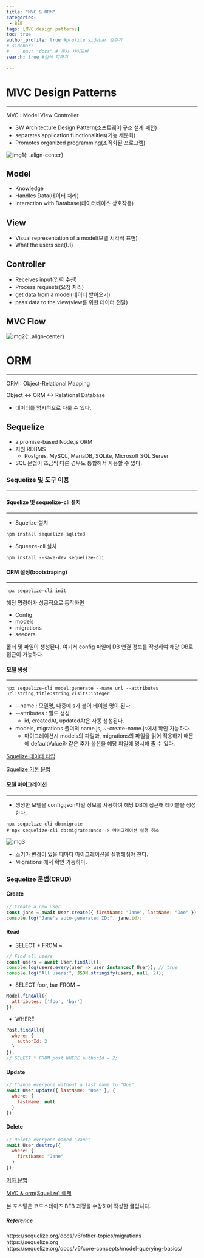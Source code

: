 ```yaml
---
title: "MVC & ORM"
categories:
 - BEB
tags: [MVC design patterns] 
toc: true
author_profile: true #profile sidebar 감추기
# sidebar:
#     nav: "docs" # 목차 사이드바
search: true #검색 피하기

---
```


# MVC Design Patterns

------

MVC : Model View Controller

-  SW Architecture Design Pattern(소프트웨어 구조 설계 패턴)
- separates application functionalities(기능 세분화)
- Promotes organized programming(조직화된 프로그램)

![img1](../../images/2022-08-18-orm/img1-0788028.png){: .align-center} 

## Model

- Knowledge
- Handles Data(데이터 처리)
- Interaction with Database(데이터베이스 상호작용)



## View

- Visual representation of a model(모델 시각적 표현)
- What the users see(UI)



## Controller

- Receives input(입력 수신)
- Process requests(요청 처리)
- get data from a model(데이터 받아오기)
- pass data to the view(view를 위한 데이터 전달)



## MVC Flow

![img2](../../images/2022-08-18-orm/img2.png){: .align-center}



# ORM

------------

ORM : Object-Relational Mapping

Object <-> ORM <-> Relational Database

- 데이터를 명시적으로 다룰 수 있다.



## Sequelize

- a promise-based Node.js ORM
- 지원 RDBMS
  - Postgres, MySQL, MariaDB, SQLite, Microsoft SQL Server
- SQL 문법이 조금씩 다른 경우도 통합해서 사용할 수 있다.



### Sequelize 및 도구 이용

------------



#### Squelize 및 sequelize-cli 설치

------------

- Squelize 설치

```shell
npm install sequelize sqlite3
```

- Squeeze-cli 설치

```shell
npm install --save-dev sequelize-cli
```



#### ORM 설정(bootstraping)

------------

```shell
npx sequelize-cli init
```

해당 명령어가 성공적으로 동작하면

- Config
- models
- migrations
- seeders

폴더 및 파일이 생성된다. 여기서 config 파일에 DB 연결 정보를 작성하여 해당 DB로 접근이 가능하다.



#### 모델 생성

------------

```shell
npx sequelize-cli model:generate --name url --attributes url:string,title:string,visits:integer
```

- --name : 모델명, 나중에 s가 붙어 테이블 명이 된다.
- --attributes : 필드 생성
  - id, createdAt, updatedAt은 자동 생성된다.
- models, migrations 폴더의 name.js, ~-create-name.js에서 확인 가능하다.
  - 마이그레이션시 models의 파일과, migrations의 파일을 읽어 적용하기 때문에  defaultValue와 같은 추가 옵션을 해당 파일에 명시해 줄 수 있다.

[Squelize 데이터 타입](https://pjt3591oo.github.io/sequelizejs_translate/build/html/CoreConcepts/DateTypes.html)

[Squelize 기본 문법](https://sequelize.org/docs/v6/core-concepts/model-basics/)



#### 모델 마이그레이션

------------

- 생성한 모델을 config.json파일 정보를 사용하여 해당 DB에 접근해 테이블을 생성한다,

```shell
npx sequelize-cli db:migrate
# npx sequelize-cli db:migrate:undo -> 마이그레이션 실행 취소
```

![img3](../../images/2022-08-18-orm/img3.png) 

- 스키마 변경이 있을 때마다 마이그레이션을 실행해줘야 한다.
- Migrations 에서 확인 가능하다.



### Sequelize 문법(CRUD)



#### Create

```js
// Create a new user
const jane = await User.create({ firstName: "Jane", lastName: "Doe" });
console.log("Jane's auto-generated ID:", jane.id);
```



#### Read

- SELECT * FROM ~

```js
// Find all users
const users = await User.findAll();
console.log(users.every(user => user instanceof User)); // true
console.log("All users:", JSON.stringify(users, null, 2));
```



- SELECT foor, bar FROM ~

```js
Model.findAll({
  attributes: ['foo', 'bar']
});
```



- WHERE

```js
Post.findAll({
  where: {
    authorId: 2
  }
});
// SELECT * FROM post WHERE authorId = 2;
```



#### Update

```js
// Change everyone without a last name to "Doe"
await User.update({ lastName: "Doe" }, {
  where: {
    lastName: null
  }
});
```



#### Delete

```js
// Delete everyone named "Jane"
await User.destroy({
  where: {
    firstName: "Jane"
  }
});
```



[이하 문법](https://sequelize.org/docs/v6/core-concepts/model-querying-basics/)



[MVC & orm(Squelize) 예제](https://github.com/apfl99/im-sprint-shortly-mvc)

<div class="notice">
  <p>본 포스팅은 코드스테이츠 BEB 과정을 수강하며 작성한 글입니다.</p>
  <h5>Reference</h5>
  <a>https://sequelize.org/docs/v6/other-topics/migrations</a>
  <br>
  <a>https://sequelize.org</a>
  <br>
  <a>https://sequelize.org/docs/v6/core-concepts/model-querying-basics/</a>
  <br>
</div>





